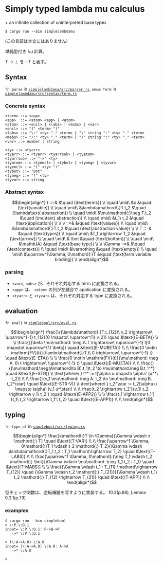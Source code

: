# Simply typed lambda mu calculus

\+ an infinite collection of uninterpreted base types

```
$ cargo run --bin simplelambdamu
```

(この言語は本文にはありません)

単純型付き λμ 計算。

$T \to \bot$ を $\neg T$ と表す。

## Syntax

`fn parse` in [`simplelambdamu/src/parser.rs`](https://github.com/kisepichu/tapl-rs/blob/main/simplelambdamu/src/parser.rs), `enum Term` in [`simplelambdamu/src/syntax/term.rs`](https://github.com/kisepichu/tapl-rs/blob/main/simplelambdamu/src/syntax/term.rs)

### Concrete syntax

```bnf
<term> ::= <app>
<app>  ::= <atom> <app> | <atom>
<atom> ::= <encl> | <labs> | <mabs> | <var>
<encl> ::= "(" <term> ")"
<labs> ::= "\:" <ty> "." <term> | "\" string ":" <ty> "." <term>
<mabs> ::= "/:" <ty> "." <term> | "/" string ":" <ty> "." <term>
<var> ::= number | string

<ty> ::= <tyarr>
<tyarr> ::= <tyarr> <tyarrsub> | <tyatom>
<tyarrsub> ::= "->" <ty>
<tyatom> ::= <tyencl> | <tybot> | <tyneg> | <tyvar>
<tyencl> ::= "(" <ty> ")"
<tybot> ::= "Bot"
<tyneg> ::= "!" <ty>
<tyvar> ::= string
```

### Abstract syntax

```math
\begin{align*}
t ::=&   &\quad (\text{terms}) \\
  \quad \mid\ &x &\quad (\text{variable}) \\
  \quad \mid\ &\lambda\mathord{:}T.t_2  &\quad (\lambda\text{ abstraction}) \\
  \quad \mid\ &\mu\mathord{:}\neg T.t_2 &\quad (\mu\text{ abstraction}) \\
  \quad \mid\ &t_1\ t_2 &\quad (\text{application}) \\
  \\
v ::=&   &\quad (\text{values}) \\
  \quad \mid\ &\lambda\mathord{:}T.t_2 &\quad (\text{abstraction value}) \\
  \\
T ::=&   &\quad (\text{types}) \\
  \quad \mid\ &T_1 \rightarrow T_2 &\quad (\text{arrow}) \\
  \quad \mid\ & \bot &\quad (\text{bottom}) \\
  \quad \mid\ &\mathtt{A} &\quad (\text{base type}) \\
  \\
\Gamma ::=&   &\quad (\text{contexts}) \\
  \quad \mid\ &\varnothing &\quad (\text{empty}) \\
  \quad \mid\ &\uparrow^1\Gamma, 0\mathord{:}T &\quad (\text{term variable binding}) \\
\end{align*}
```

### parsing

- `<var>`, `<abs>` が、それぞれ対応する term に変換される。
- `<app>` は、 `<atom>` の列が左結合で application に変換される。
- `<tyarr>` と `<tyvar>` は、それぞれ対応する type に変換される。

## evaluation

`fn eval1` in [`simplebool/src/eval.rs`](https://github.com/kisepichu/tapl-rs/blob/main/simplebool/src/eval.rs)

```math
\begin{align*}
\frac{}{(\lambda\mathord{:}T.t_{12})\ v_2 \rightarrow\ \uparrow^{-1} t_{12}[0 \mapsto\ \uparrow^{1} v_2]} \quad &\text{(E-BETA)} \\
\\
\frac{}{\beta \mu\mathord: \neg A. t \rightarrow\ \uparrow^{-1} t[0 \mapsto\ \uparrow^{1} \beta]} \quad &\text{(E-MUBETA)} \\
\\
\frac{0 \notin \mathrm{FV}(t)}{\lambda\mathord{:}T.t\ 0 \rightarrow\ \uparrow^{-1} t} \quad &\text{(E-ETA)} \\
\\
\frac{0 \notin \mathrm{FV}(t)}{\mu\mathord: \neg A. 0\ t \rightarrow\ \uparrow^{-1} t} \quad &\text{(E-MUETA)} \\
\\
\frac{}{(\mu\mathord:\neg(A\mathord\to B).t_1)t_2 \to \mu\mathord:\neg B.t_1^*} \quad &\text{(E-STR)} \\
\text{where\ } t^* := t[\alpha u \mapsto \alpha' (u^*\ t_2)] \\
\\
\frac{}{v_1 \mu\mathord: \neg A. t_2 \to \mu\mathord: \neg B. t_2^\star} \quad &\text{(E-STR-V)} \\
\text{where\ } t_2^\star := t_2[\alpha u \mapsto \alpha' (v_1 u^\star)] \\
\\
\frac{t_2 \rightarrow t_2'}{v_1\ t_2 \rightarrow v_1\ t_2'} \quad &\text{(E-APP2)} \\
\\
\frac{t_1 \rightarrow t_1'}{t_1\ t_2 \rightarrow t_1'\ t_2} \quad &\text{(E-APP1)} \\
\\
\end{align*}
```

## typing

`fn type_of` in [`simplebool/src/typing.rs`](https://github.com/kisepichu/tapl-rs/blob/main/simplebool/src/typing.rs)

```math
\begin{align*}
\frac{x\mathord{:}T \in \Gamma}{\Gamma \vdash x \mathord{:} T} \quad &\text{(T-VAR)} \\
\\
\frac{\uparrow^1 \Gamma, 0\mathord{:}T_1 \vdash t_2 \mathord{:} T_2}{\Gamma \vdash \lambda\mathord{:}T_1.t_2 : T_1 \mathord\rightarrow T_2} \quad &\text{(T-LABS)} \\
\\
\frac{\uparrow^1 \Gamma, 0\mathord{:}\neg T_1 \vdash t_2 \mathord{:} \bot}{\Gamma \vdash \mu\mathord: \neg T_1.t_2 : T_1} \quad &\text{(T-MABS)} \\
\\
\frac{{\Gamma \vdash t_1 : T_{11} \mathord\rightarrow T_{12}} \quad {\Gamma \vdash t_2 \mathord{:} T_{21}}}{\Gamma \vdash t_1\ t_2 \mathord{:} T_{12} \rightarrow T_{21}} \quad &\text{(T-APP)} \\
\\
\end{align*}
```

型チェック関数は、逆転補題を写すように実装する。 10.3(p.86), Lemma 9.3.1(p.79)

### examples

```
$ cargo run --bin simplebool
> \:P.\:Q.1
input= \:P.\:Q.1: P->Q->P
   ->* \:P.\:Q.1

> (\:A->A.0) \:A.0
input= (\:A->A.0) \:A.0: A->A
   ->* \:A.0

>
```
